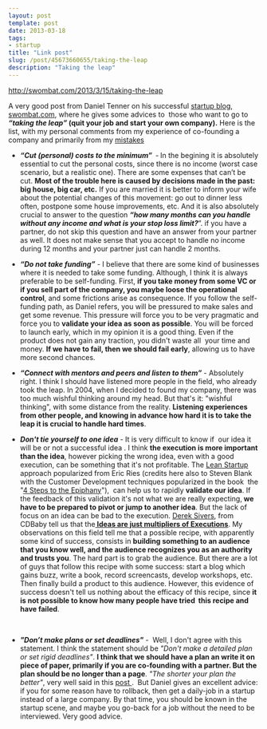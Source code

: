 ```yaml
---
layout: post
template: post
date: 2013-03-18
tags:
- startup
title: "Link post"
slug: /post/45673660655/taking-the-leap
description: "Taking the leap"
---
```

<http://swombat.com/2013/3/15/taking-the-leap>

<p>A very good post from Daniel Tenner on his&nbsp;<span>successful&nbsp;</span><a href="http://swombat.com/" target="_blank">startup blog, swombat.com</a>, where he gives some advices to&nbsp;&nbsp;those who want to go to <strong><em>&ldquo;taking the leap&rdquo;</em> (quit your job and start your own company).</strong> Here is the list, with my personal comments from my experience of co-founding a company and primarily from my&nbsp;<a href="http://bfcamara.com/post/17149497531/my-first-big-mistake-as-founder" title="My first big mistake as a founder" target="_blank">mistakes</a></p>
<p></p>
<ul>
<li><span><em><strong>&ldquo;Cut (personal) costs to the minimum&rdquo; &nbsp;</strong>-<strong>&nbsp;</strong></em></span>In the begining it is absolutely essential to cut the personal costs, since there is no income (worst case scenario, but a realistic one). There are some expenses that can&rsquo;t be cut. <strong>Most of the trouble here is caused by decisions made in the past: big house, big car, etc.</strong> If you are married it is better to inform your wife about the potential changes of this movement: go out to dinner less often, postpone some house improvements, etc. And it is also absolutely crucial to answer to the question <strong><em>&ldquo;how many months can you handle without any income and what is your stop loss limit?</em></strong>&rdquo;.&nbsp;if you have a partner,&nbsp;do not skip this question and have an answer from your partner as well. It does not make sense that you accept to handle no income during 12 months and your partner just can handle 2 months.</li>
</ul>
<p></p>
<ul>
<li><em><strong>&ldquo;Do not take funding&rdquo;</strong></em>&nbsp;- I believe that there are some kind of businesses where it is needed to take some funding. Although, I think it is always preferable to be self-funding. First, <strong>if you take money from some VC or if you sell part of the company, you maybe loose the operational control</strong>, and some frictions arise as consequence. If you follow the self-funding path, as Daniel refers, you will be pressured to make sales and get some revenue. This pressure will force you to be very pragmatic and force you to <strong>validate your idea as soon as possible</strong>. You will be forced to launch early, which in my opinion it is a good thing. Even if the product does not gain any traction, you didn't waste all &nbsp;your time and money. <strong>If we have to fail, then we should fail early</strong>, allowing us to have more second chances.&nbsp;</li>
</ul>
<p></p>
<ul>
<li><strong><em>&ldquo;Connect with mentors and peers and listen to them&rdquo;</em></strong>&nbsp;- Absolutely right. I think I should have listened more people in the field, who already took the leap. In 2004, when I decided to found my company, there was too much wishful thinking around my head. But that's it: "wishful thinking", with some distance from the reality. <strong>Listening experiences from other people, and knowing in advance how hard it is to take the leap it is crucial to handle hard times</strong>.</li>
</ul>
<p></p>
<ul>
<li><em><strong>Don't tie yourself to one idea</strong></em><span>&nbsp;- It is very difficult to know if &nbsp;our idea it will be or not a&nbsp;successful&nbsp;idea . I think <strong>the execution is more important than the idea</strong>, however picking the wrong idea, even with a good execution, can be something that it's not profitable. The <a href="http://theleanstartup.com/" title="Lean Startup" target="_blank">Lean Startup</a> approach popularized from Eric Ries (credits here also to Steven Blank with the Customer Development techniques popularized in the book &nbsp;the "<a href="http://www.amazon.com/Four-Steps-Epiphany-Successful-Strategies/dp/0976470705" title="The 4 Steps to the Epiphany" target="_blank">4 Steps to the Epiphany</a>"), &nbsp;can help us to rapidly <strong>validate our idea</strong>. If the feedback of this validation it's not what we are really expecting,<strong> we have to be prepared to pivot or jump to another idea</strong>. But the lack of focus on an idea can be bad to the execution. <a href="http://sivers.org/" title="Derek Sivers" target="_blank">Derek Sivers</a>, from CDBaby tell us that the<a href="http://sivers.org/multiply" target="_blank"><strong> Ideas are just multipliers of Executions</strong></a>. My observations on this field tell me that a possible recipe, with apparently some kind of success, consists in <strong>building something to an audience that you know well, and the audience recognizes you as an authority and trusts you</strong>. The hard part is to grab the audience. But there are a lot of guys that follow this recipe with some success: start a blog which gains buzz, write a book, record screencasts, develop workshops, etc. Then finally build a product to this audience. However, this evidence of success doesn't tell us nothing about the&nbsp;efficacy&nbsp;of this recipe, since <strong>it is not possible to know how many people have tried &nbsp;this recipe and have failed</strong>.</span></li>
</ul>
<p><span>&nbsp;</span></p>
<ul>
<li><em><strong>"Don&rsquo;t make plans or set deadlines"</strong></em>&nbsp;- &nbsp;Well, I don't agree with this statement. I think the statement should be&nbsp;<em>"Don't make a detailed plan or set rigid deadlines"</em>. <strong>I think that we should have a plan an write it on piece of paper, primarily if you are co-founding with a partner. But the plan should be no longer than a page</strong>.&nbsp;<em>"The shorter your plan the better"</em>, very well said in this <a href="http://ceklog.kindel.com/2013/03/02/have-a-plan/" title="Have a Plan" target="_blank">post </a>. &nbsp;But Daniel gives an excellent advice: if you for some reason have to rollback, then get a daily-job in a startup instead of a large company. By that time, you should be known in the startup scene, and maybe you go-back for a job without the need to be interviewed. Very good advice.</li>
</ul>
<div><span>&nbsp;</span></div>